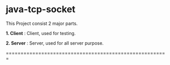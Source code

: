 # java-tcp-socket

This Project consist 2 major parts.    

**1. Client** : Client, used for testing.    

**2. Server** : Server, used for all server purpose.  

=======================================================
